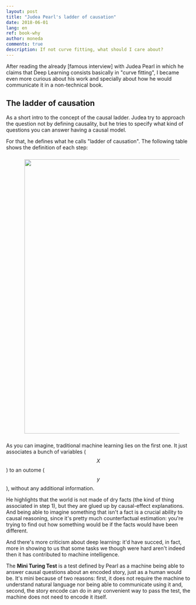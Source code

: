 ```yaml
---
layout: post
title: "Judea Pearl's ladder of causation"
date: 2018-06-01
lang: en
ref: book-why
author: moneda
comments: true
description: If not curve fitting, what should I care about?
---
```


After reading the already [famous interview] with Judea Pearl in which he claims that Deep Learning consists basically in "curve fitting", I became even more curious about his work and specially about how he would communicate it in a non-technical book.

## The ladder of causation

As a short intro to the concept of the causal ladder. Judea try to approach the question not by defining causality, but he tries to specify what kind of questions you can answer having a causal model.

For that, he defines what he calls "ladder of causation". The following table shows the definition of each step:

<div align="center">
<figure>
	<a href="../../../images/book-why/ladder-table.png">
		<img  style="width:750px;margin:10px" src="../../../images/book-why/ladder-table.png"/>
	</a>
	<figcaption></figcaption>
</figure>
</div>

As you can imagine, traditional machine learning lies on the first one. It just associates a bunch of variables ($$X$$) to an outome ($$y$$), without any additional information.

He highlights that the world is not made of dry facts (the kind of thing associated in step 1), but they are glued up by causal-effect explanations. And being able to imagine something that isn't a fact is a crucial ability to causal reasoning, since it's pretty much counterfactual estimation: you're trying to find out how something would be if the facts would have been different.

And there's more criticism about deep learning: it'd have succed, in fact, more in showing to us that some tasks we though were hard aren't indeed then it has contributed to machine intelligence.

The **Mini Turing Test** is a test defined by Pearl as a machine being able to answer causal questions about an encoded story, just as a human would be. It's mini because of two reasons: first, it does not require the machine to understand natural language nor being able to communicate using it and, second, the story encode can do in any convenient way to pass the test, the machine does not need to encode it itself.
